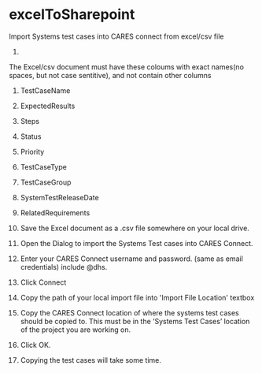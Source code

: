 # excelToSharepoint
Import Systems test cases into CARES connect from excel/csv file

1.
The Excel/csv document must have these coloums with exact names(no spaces, but not case sentitive), and not contain other columns
1.	TestCaseName
2.	ExpectedResults
3.	Steps
4.	Status
5.	Priority
6.	TestCaseType
7.	TestCaseGroup
8.	SystemTestReleaseDate
9.	RelatedRequirements



2.	Save the Excel document as a .csv file somewhere on your local drive.
3.  Open the Dialog to import the Systems Test cases into CARES Connect.
3.	Enter your CARES Connect username and password. (same as email credentials) include @dhs.
4.	Click Connect
5.  Copy the path of your local import file into 'Import File Location' textbox
6.  Copy the CARES Connect location of where the systems test cases should be copied to. This must be in the ‘Systems Test Cases’ location     of the project you are working on.
7.  Click OK.
8.  Copying the test cases will take some time.

